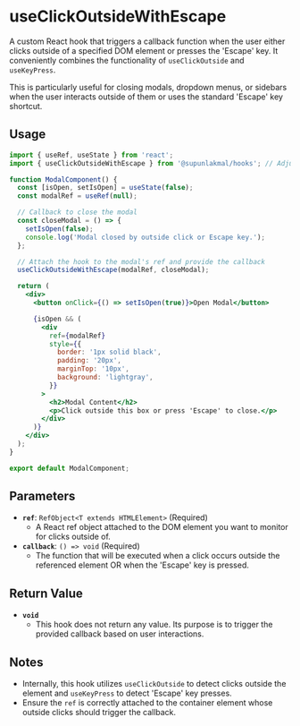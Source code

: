 # useClickOutsideWithEscape

A custom React hook that triggers a callback function when the user either clicks outside of a specified DOM element or presses the 'Escape' key. It conveniently combines the functionality of `useClickOutside` and `useKeyPress`.

This is particularly useful for closing modals, dropdown menus, or sidebars when the user interacts outside of them or uses the standard 'Escape' key shortcut.

## Usage

```jsx
import { useRef, useState } from 'react';
import { useClickOutsideWithEscape } from '@supunlakmal/hooks'; // Adjust import path

function ModalComponent() {
  const [isOpen, setIsOpen] = useState(false);
  const modalRef = useRef(null);

  // Callback to close the modal
  const closeModal = () => {
    setIsOpen(false);
    console.log('Modal closed by outside click or Escape key.');
  };

  // Attach the hook to the modal's ref and provide the callback
  useClickOutsideWithEscape(modalRef, closeModal);

  return (
    <div>
      <button onClick={() => setIsOpen(true)}>Open Modal</button>

      {isOpen && (
        <div
          ref={modalRef}
          style={{
            border: '1px solid black',
            padding: '20px',
            marginTop: '10px',
            background: 'lightgray',
          }}
        >
          <h2>Modal Content</h2>
          <p>Click outside this box or press 'Escape' to close.</p>
        </div>
      )}
    </div>
  );
}

export default ModalComponent;
```

## Parameters

-   **`ref`**: `RefObject<T extends HTMLElement>` (Required)
    -   A React ref object attached to the DOM element you want to monitor for clicks outside of.
-   **`callback`**: `() => void` (Required)
    -   The function that will be executed when a click occurs outside the referenced element OR when the 'Escape' key is pressed.

## Return Value

-   **`void`**
    -   This hook does not return any value. Its purpose is to trigger the provided callback based on user interactions.

## Notes

-   Internally, this hook utilizes `useClickOutside` to detect clicks outside the element and `useKeyPress` to detect 'Escape' key presses.
-   Ensure the `ref` is correctly attached to the container element whose outside clicks should trigger the callback.
